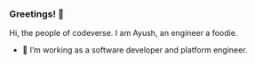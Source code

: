 ### Greetings! 👋

Hi, the people of codeverse. I am Ayush, an engineer a foodie.

- 🔭 I’m working as a software developer and platform engineer.
